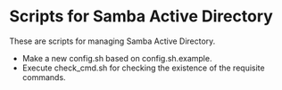 # Scripts for Samba Active Directory

These are scripts for managing Samba Active Directory.

- Make a new config.sh based on config.sh.example.
- Execute check_cmd.sh for checking the existence of the requisite commands.
